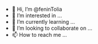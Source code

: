 - 👋 Hi, I’m @feninTolia
- 👀 I’m interested in ...
- 🌱 I’m currently learning ...
- 💞️ I’m looking to collaborate on ...
- 📫 How to reach me ...

<!---
feninTolia/feninTolia is a ✨ special ✨ repository because its `README.md` (this file) appears on your GitHub profile.
You can click the Preview link to take a look at your changes.
--->
